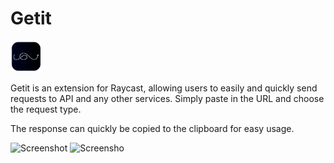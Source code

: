 # Getit

<img src="assets/getit.png" alt="logo" width="50"/>

Getit is an extension for Raycast, allowing users to easily and quickly send requests to API and any other services.
Simply paste in the URL and choose the request type.

The response can quickly be copied to the clipboard for easy usage.

![Screenshot](/metadata/getit-1.png "Screenshot")
![Screensho](/metadata/getit-3.png "Screenshot")
